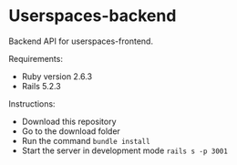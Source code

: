 # Userspaces-backend

Backend API for userspaces-frontend.

Requirements:

  * Ruby version 2.6.3
  * Rails 5.2.3
  
Instructions:

 * Download this repository
 * Go to the download folder
 * Run the command `bundle install`
 * Start the server in development mode `rails s -p 3001`
